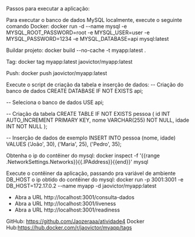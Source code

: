 Passos para executar a aplicação:

Para executar o banco de dados MySQL localmente, execute o seguinte comando Docker:
docker run -d --name mysql -e MYSQL_ROOT_PASSWORD=root -e MYSQL_USER=user -e MYSQL_PASSWORD=1234 -e MYSQL_DATABASE=api mysql:latest

Buildar projeto: 
docker build --no-cache -t myapp:latest .

Tag: 
docker tag myapp:latest jaovictor/myapp:latest

Push:
docker push jaovictor/myapp:latest

Execute o script de criação da tabela e inserção de dados:
-- Criação do banco de dados
CREATE DATABASE IF NOT EXISTS api;

-- Seleciona o banco de dados
USE api;

-- Criação da tabela
CREATE TABLE IF NOT EXISTS pessoa (
  id INT AUTO_INCREMENT PRIMARY KEY,
  nome VARCHAR(255) NOT NULL,
  idade INT NOT NULL
);

-- Inserção de dados de exemplo
INSERT INTO pessoa (nome, idade) VALUES 
('João', 30),
('Maria', 25),
('Pedro', 35);

Obtenha o ip do contêiner do mysql:
docker inspect -f '{{range .NetworkSettings.Networks}}{{.IPAddress}}{{end}}' mysql

Execute o contêiner da aplicação, passando pra variável de ambiente DB_HOST o ip obtido do contêiner do mysql:
docker run -p 3001:3001 -e DB_HOST=172.17.0.2 --name myapp -d jaovictor/myapp:latest

- Abra a URL http://localhost:3001/consulta-dados
- Abra a URL http://localhost:3001/liveness
- Abra a URL http://localhost:3001/readiness

GitHub: https://github.com/Jaozeraaa/atividade4
Docker Hub:https://hub.docker.com/r/jaovictor/myapp/tags
